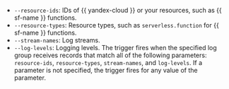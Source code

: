 * `--resource-ids`: IDs of {{ yandex-cloud }} or your resources, such as {{ sf-name }} functions.
* `--resource-types`: Resource types, such as `serverless.function` for {{ sf-name }} functions.
* `--stream-names`: Log streams.
* `--log-levels`: Logging levels.
  The trigger fires when the specified log group receives records that match all of the following parameters: `resource-ids`, `resource-types`, `stream-names`, and `log-levels`. If a parameter is not specified, the trigger fires for any value of the parameter.

